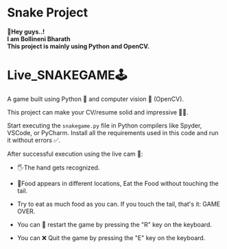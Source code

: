 # Snake Project

👋<b>Hey guys..!<br>
I am Bollineni Bharath <br>
This project is mainly using Python and OpenCV.<br></b>

# Live_SNAKEGAME🕹️

A game built using Python 🐍 and computer vision 🎥 (OpenCV).

This project can make your CV/resume solid and impressive 💼✨.

Start executing the `snakegame.py` file in Python compilers like Spyder, VSCode, or PyCharm.
Install all the requirements used in this code and run it without errors ✅.

After successful execution using the live cam 📸:

- 🖐️The hand gets recognized.
  
- 🍎Food appears in different locations, Eat the Food  without touching the tail.
  
- Try to eat as much food as you can. If you touch the tail, that's it: GAME OVER.
  
- You can 🔄 restart the game by pressing the "R" key on the keyboard.
  
- You can ❌ Quit the game by pressing the "E" key on the keyboard.






